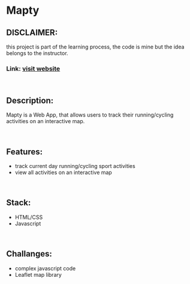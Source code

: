 # Mapty

## DISCLAIMER:
this project is part of the learning process, the code is mine but the idea belongs to the instructor.

### Link: [visit website](https://noppytinto.github.io/practice-web-mapty/)

<br/>

## Description:

Mapty is a Web App, that allows users to track their running/cycling activities on an interactive map.

<br/>

## Features:

- track current day running/cycling sport activities
- view all activities on an interactive map

<br/>

## Stack:

- HTML/CSS
- Javascript

<br/>

## Challanges:
- complex javascript code
- Leaflet map library
